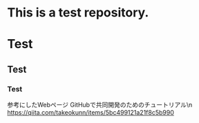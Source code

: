 # This is a test repository.
# Test
## Test
### Test

参考にしたWebページ
GitHubで共同開発のためのチュートリアル\n
https://qiita.com/takeokunn/items/5bc499121a21f8c5b990
